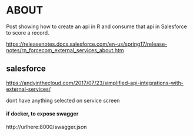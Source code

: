 # ABOUT

Post showing how to create an api in R and consume that api in Salesforce to score a record.

https://releasenotes.docs.salesforce.com/en-us/spring17/release-notes/rn_forcecom_external_services_about.htm

## salesforce 

https://andyinthecloud.com/2017/07/23/simplified-api-integrations-with-external-services/

dont have anything selected on service screen

#### if docker, to expose swagger
http://urlhere:8000/swagger.json